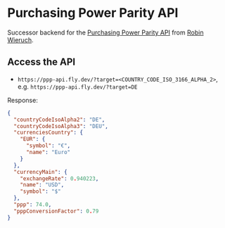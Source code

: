 # Purchasing Power Parity API

Successor backend for the [Purchasing Power Parity API](https://github.com/rwieruch/purchasing-power-parity) from [Robin Wieruch](https://github.com/rwieruch).

## Access the API

- `https://ppp-api.fly.dev/?target=<COUNTRY_CODE_ISO_3166_ALPHA_2>`, e.g. `https://ppp-api.fly.dev/?target=DE`

Response:

```json
{
  "countryCodeIsoAlpha2": "DE",
  "countryCodeIsoAlpha3": "DEU",
  "currenciesCountry": {
    "EUR": {
      "symbol": "€",
      "name": "Euro"
    }
  },
  "currencyMain": {
    "exchangeRate": 0.940223,
    "name": "USD",
    "symbol": "$"
  },
  "ppp": 74.0,
  "pppConversionFactor": 0.79
}
```
